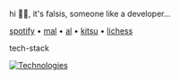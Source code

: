 hi 👋🏻, it's falsis, someone like a developer...

[spotify](https://open.spotify.com/user/315l5ib3a4fd2obidm76lipspxji?si=G3UKZ4puTuiyGwte229p_w) • [mal](https://myanimelist.net/profile/falsis) • [al](https://anilist.co/user/Falsis/) • [kitsu](https://kitsu.io/users/1388037) • [lichess](https://lichess.org/@/Falsis)


tech-stack


[![Technologies](https://skillicons.dev/icons?i=git,vscode,tailwind,js,ts,vue,nuxt,svelte,vite)](https://skillicons.dev)